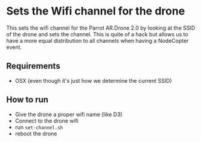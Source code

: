 # Sets the Wifi channel for the drone

This sets the wifi channel for the Parrot AR.Drone 2.0 by looking at the SSID
of the drone and sets the channel. This is quite of a hack but allows us to have
a more equal distribution to all channels when having a NodeCopter event.

## Requirements

* OSX (even though it's just how we determine the current SSID)

## How to run

* Give the drone a proper wifi name (like D3)
* Connect to the drone wifi
* run `set-channel.sh`
* reboot the drone

